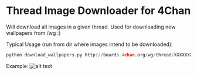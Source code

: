 # Thread Image Downloader for 4Chan 

Will download all images in a given thread. Used for downloading new wallpapers from /wg :) 

Typical Usage (run from dir where images intend to be downloaded): 
```python
python download_wallpapers.py http://boards.4chan.org/wg/thread/XXXXXXX
```

Example: 
![alt text](https://github.com/lachlanpage/4chan-thread-image-downloader/blob/master/sample.PNG)
